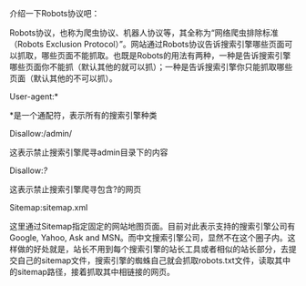 介绍一下Robots协议吧：

Robots协议，也称为爬虫协议、机器人协议等，其全称为“网络爬虫排除标准（Robots Exclusion Protocol）”。网站通过Robots协议告诉搜索引擎哪些页面可以抓取，哪些页面不能抓取。也既是Robots的用法有两种，一种是告诉搜索引擎哪些页面你不能抓（默认其他的就可以抓）；一种是告诉搜索引擎你只能抓取哪些页面（默认其他的不可以抓）。

User-agent:*

*是一个通配符，表示所有的搜索引擎种类

Disallow:/admin/

这表示禁止搜索引擎爬寻admin目录下的内容

Disallow:*?*

这表示禁止搜索引擎爬寻包含?的网页

Sitemap:sitemap.xml

这里通过Sitemap指定固定的网站地图页面。目前对此表示支持的搜索引擎公司有Google, Yahoo, Ask and MSN。而中文搜索引擎公司，显然不在这个圈子内。这样做的好处就是，站长不用到每个搜索引擎的站长工具或者相似的站长部分，去提交自己的sitemap文件，搜索引擎的蜘蛛自己就会抓取robots.txt文件，读取其中的sitemap路径，接着抓取其中相链接的网页。